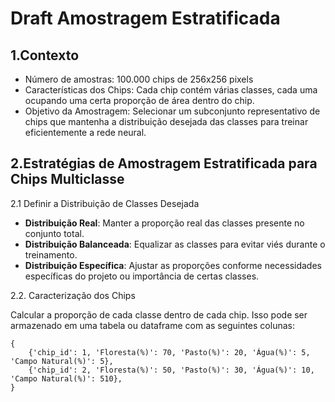 # Draft Amostragem Estratificada

## 1.Contexto

* Número de amostras: 100.000 chips de 256x256 pixels
* Características dos Chips: Cada chip contém várias classes, cada uma ocupando uma certa proporção de área dentro do chip.
* Objetivo da Amostragem: Selecionar um subconjunto representativo de chips que mantenha a distribuição desejada das classes para treinar eficientemente a rede neural.

## 2.Estratégias de Amostragem Estratificada para Chips Multiclasse

2.1 Definir a Distribuição de Classes Desejada

- **Distribuição Real**: Manter a proporção real das classes presente no conjunto total.
- **Distribuição Balanceada**: Equalizar as classes para evitar viés durante o treinamento.
- **Distribuição Específica**: Ajustar as proporções conforme necessidades específicas do projeto ou importância de certas classes.

2.2. Caracterização dos Chips

Calcular a proporção de cada classe dentro de cada chip. Isso pode ser armazenado em uma tabela ou dataframe com as seguintes colunas:

```
{
    {'chip_id': 1, 'Floresta(%)': 70, 'Pasto(%)': 20, 'Água(%)': 5, 'Campo Natural(%)': 5},
    {'chip_id': 2, 'Floresta(%)': 50, 'Pasto(%)': 30, 'Água(%)': 10, 'Campo Natural(%)': 510},
}
```
